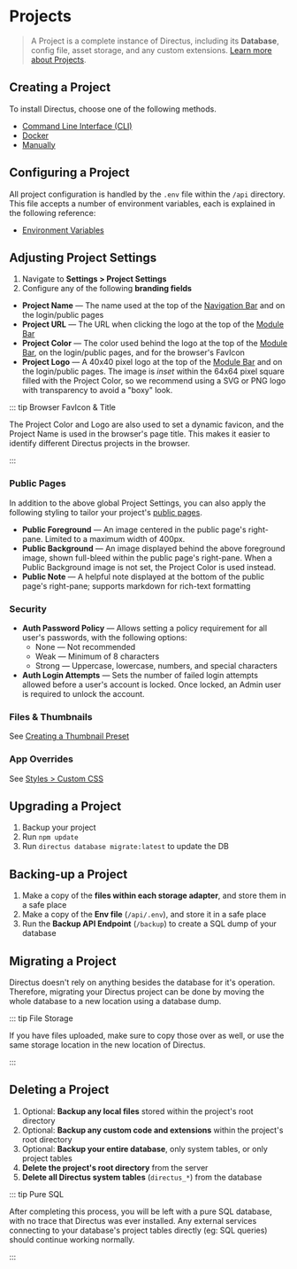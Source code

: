 # Projects

> A Project is a complete instance of Directus, including its **Database**, config file, asset storage, and any custom
> extensions. [Learn more about Projects](#).

## Creating a Project

To install Directus, choose one of the following methods.

- [Command Line Interface (CLI)](/guides/installation/cli.md)
- [Docker](/guides/installation/docker.md)
- [Manually](/guides/installation/manual.md)

## Configuring a Project

All project configuration is handled by the `.env` file within the `/api` directory. This file accepts a number of
environment variables, each is explained in the following reference:

- [Environment Variables](/reference/environment-variables)

## Adjusting Project Settings

1. Navigate to **Settings > Project Settings**
2. Configure any of the following **branding fields**

- **Project Name** — The name used at the top of the [Navigation Bar](/concepts/app-overview) and on the login/public
  pages
- **Project URL** — The URL when clicking the logo at the top of the [Module Bar](/concepts/app-overview)
- **Project Color** — The color used behind the logo at the top of the [Module Bar](/concepts/app-overview), on the
  login/public pages, and for the browser's FavIcon
- **Project Logo** — A 40x40 pixel logo at the top of the [Module Bar](/concepts/app-overview) and on the login/public
  pages. The image is _inset_ within the 64x64 pixel square filled with the Project Color, so we recommend using a SVG
  or PNG logo with transparency to avoid a "boxy" look.

::: tip Browser FavIcon & Title

The Project Color and Logo are also used to set a dynamic favicon, and the Project Name is used in the browser's page
title. This makes it easier to identify different Directus projects in the browser.

:::

### Public Pages

In addition to the above global Project Settings, you can also apply the following styling to tailor your project's
[public pages](/concepts/app-overview).

- **Public Foreground** — An image centered in the public page's right-pane. Limited to a maximum width of 400px.
- **Public Background** — An image displayed behind the above foreground image, shown full-bleed within the public
  page's right-pane. When a Public Background image is not set, the Project Color is used instead.
- **Public Note** — A helpful note displayed at the bottom of the public page's right-pane; supports markdown for
  rich-text formatting

### Security

- **Auth Password Policy** — Allows setting a policy requirement for all user's passwords, with the following options:
  - None — Not recommended
  - Weak — Minimum of 8 characters
  - Strong — Uppercase, lowercase, numbers, and special characters
- **Auth Login Attempts** — Sets the number of failed login attempts allowed before a user's account is locked. Once
  locked, an Admin user is required to unlock the account.

### Files & Thumbnails

See [Creating a Thumbnail Preset](/guides/files/#creating-a-thumbnail-preset)

### App Overrides

See [Styles > Custom CSS](/guides/styles/#custom-css)

## Upgrading a Project

1. Backup your project
2. Run `npm update`
3. Run `directus database migrate:latest` to update the DB

## Backing-up a Project

1. Make a copy of the **files within each storage adapter**, and store them in a safe place
2. Make a copy of the **Env file** (`/api/.env`), and store it in a safe place
3. Run the **Backup API Endpoint** (`/backup`) to create a SQL dump of your database

## Migrating a Project

Directus doesn't rely on anything besides the database for it's operation. Therefore, migrating your Directus project
can be done by moving the whole database to a new location using a database dump.

::: tip File Storage

If you have files uploaded, make sure to copy those over as well, or use the same storage location in the new location
of Directus.

:::

## Deleting a Project

1. Optional: **Backup any local files** stored within the project's root directory
2. Optional: **Backup any custom code and extensions** within the project's root directory
3. Optional: **Backup your entire database**, only system tables, or only project tables
4. **Delete the project's root directory** from the server
5. **Delete all Directus system tables** (`directus_*`) from the database

::: tip Pure SQL

After completing this process, you will be left with a pure SQL database, with no trace that Directus was ever
installed. Any external services connecting to your database's project tables directly (eg: SQL queries) should continue
working normally.

:::
